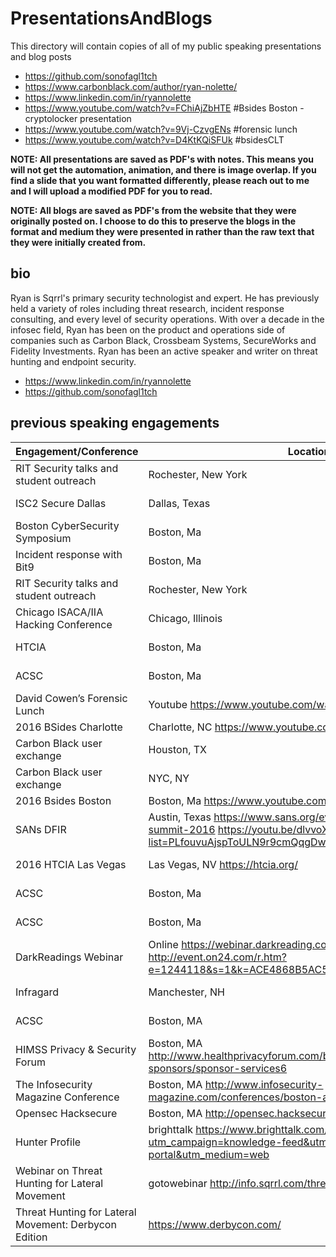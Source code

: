 # PresentationsAndBlogs
This directory will contain copies of all of my public speaking presentations and blog posts

- https://github.com/sonofagl1tch 
- https://www.carbonblack.com/author/ryan-nolette/
- https://www.linkedin.com/in/ryannolette
- https://www.youtube.com/watch?v=FChiAjZbHTE #Bsides Boston - cryptolocker presentation
- https://www.youtube.com/watch?v=9Vj-CzvgENs #forensic lunch
- https://www.youtube.com/watch?v=D4KtKQiSFUk #bsidesCLT


**NOTE: All presentations are saved as PDF's with notes. This means you will not get the automation, animation, and there is image overlap. If you find a slide that you want formatted differently, please reach out to me and I will upload a modified PDF for you to read.**

**NOTE: All blogs are saved as PDF's from the website that they were originally posted on. I choose to do this to preserve the blogs in the format and medium they were presented in rather than the raw text that they were initially created from.**


## bio
Ryan is Sqrrl's primary security technologist and expert. He has previously held a variety of roles including threat research, incident response consulting, and every level of security operations. With over a decade in the infosec field, Ryan has been on the product and operations side of companies such as Carbon Black, Crossbeam Systems, SecureWorks and Fidelity Investments. Ryan has been an active speaker and writer on threat hunting and endpoint security.
- https://www.linkedin.com/in/ryannolette 
- https://github.com/sonofagl1tch 

## previous speaking engagements
| Engagement/Conference | Location | Date  |
| ----------------------------------------- | --------------------- | ---------------- |
| RIT Security talks and student outreach | Rochester, New York | June 2014 |
| ISC2 Secure Dallas | Dallas, Texas | October 2014 |
|Boston CyberSecurity Symposium | Boston, Ma | December 2014 |
| Incident response with Bit9  | Boston, Ma | January 2014 | 
| RIT Security talks and student outreach | Rochester, New York | September 2015 | 
| Chicago ISACA/IIA Hacking Conference | Chicago, Illinois | October 2015 | 
| HTCIA | Boston, Ma | February 2016 | 
| ACSC  | Boston, Ma | January 2016 | 
| David Cowen’s Forensic Lunch | Youtube  https://www.youtube.com/watch?v=9Vj-CzvgENs  | March 2016 | 
| 2016 BSides Charlotte | Charlotte, NC https://www.youtube.com/watch?v=D4KtKQiSFUk  | May 2016 | 
| Carbon Black user exchange | Houston, TX | May 2016 | 
| Carbon Black user exchange | NYC, NY | May 2016 | 
| 2016 Bsides Boston | Boston, Ma https://www.youtube.com/watch?v=FChiAjZbHTE  | May 2016  | 
| SANs DFIR | Austin, Texas https://www.sans.org/event/digital-forensics-summit-2016 https://youtu.be/dlvvoXitrII?list=PLfouvuAjspToULN9r9cmQqgDwZzsqH05w | June 2016 | 
| 2016 HTCIA Las Vegas | Las Vegas, NV https://htcia.org/ | August 2016 | 
| ACSC  | Boston, Ma | August 2016 | 
| ACSC  | Boston, Ma | September 2016 | 
| DarkReadings Webinar | Online https://webinar.darkreading.com/2272  http://event.on24.com/r.htm?e=1244118&s=1&k=ACE4868B5AC5284E51BFC53F65E38926  | September 2016 | 
| Infragard | Manchester, NH | October 2016 |
| ACSC | Boston, MA | November 2016 |
| HIMSS Privacy & Security Forum | Boston, MA http://www.healthprivacyforum.com/boston/2016/sponsorship/for-sponsors/sponsor-services6 | Decemeber 2016 |
| The Infosecurity Magazine Conference | Boston, MA http://www.infosecurity-magazine.com/conferences/boston-agile-cybersecurity/ | December 2016 | 
| Opensec Hacksecure | Boston, MA http://opensec.hacksecure.org/ | May 2017
| Hunter Profile | brighttalk https://www.brighttalk.com/webcast/15393/257671?utm_campaign=knowledge-feed&utm_source=brighttalk-portal&utm_medium=web | May 2017
| Webinar on Threat Hunting for Lateral Movement | gotowebinar http://info.sqrrl.com/threat-hunting-lateral-movement | May 2017
| Threat Hunting for Lateral Movement: Derbycon Edition | https://www.derbycon.com/ | September 2017
